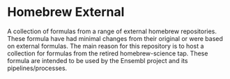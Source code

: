 # Homebrew External

A collection of formulas from a range of external homebrew repositories. These formula have had minimal changes from their original or were based on external formulas. The main reason for this repository is to host a collection for formulas from the retired homebrew-science tap. These formula are intended to be used by the Ensembl project and its pipelines/processes.
